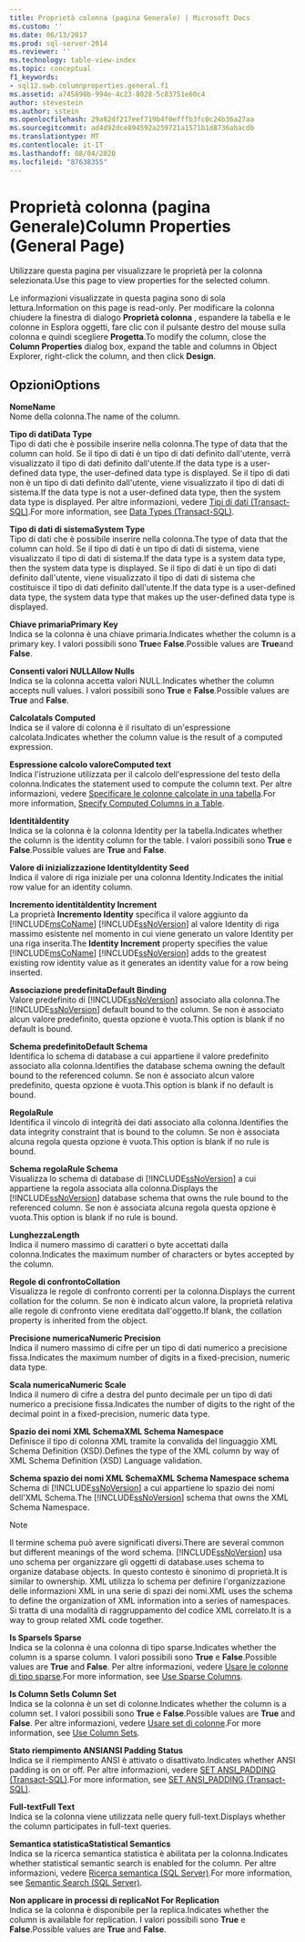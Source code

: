 ```yaml
---
title: Proprietà colonna (pagina Generale) | Microsoft Docs
ms.custom: ''
ms.date: 06/13/2017
ms.prod: sql-server-2014
ms.reviewer: ''
ms.technology: table-view-index
ms.topic: conceptual
f1_keywords:
- sql12.swb.columnproperties.general.f1
ms.assetid: a745890b-994e-4c23-8028-5c83751e60c4
author: stevestein
ms.author: sstein
ms.openlocfilehash: 29a82df217eef719b4f0efffb3fc0c24b36a27aa
ms.sourcegitcommit: ad4d92dce894592a259721a1571b1d8736abacdb
ms.translationtype: MT
ms.contentlocale: it-IT
ms.lasthandoff: 08/04/2020
ms.locfileid: "87638355"
---
```

# <a name="column-properties-general-page"></a><span data-ttu-id="49dd3-102">Proprietà colonna (pagina Generale)</span><span class="sxs-lookup"><span data-stu-id="49dd3-102">Column Properties (General Page)</span></span>
  <span data-ttu-id="49dd3-103">Utilizzare questa pagina per visualizzare le proprietà per la colonna selezionata.</span><span class="sxs-lookup"><span data-stu-id="49dd3-103">Use this page to view properties for the selected column.</span></span>  
  
 <span data-ttu-id="49dd3-104">Le informazioni visualizzate in questa pagina sono di sola lettura.</span><span class="sxs-lookup"><span data-stu-id="49dd3-104">Information on this page is read-only.</span></span> <span data-ttu-id="49dd3-105">Per modificare la colonna chiudere la finestra di dialogo **Proprietà colonna** , espandere la tabella e le colonne in Esplora oggetti, fare clic con il pulsante destro del mouse sulla colonna e quindi scegliere **Progetta**.</span><span class="sxs-lookup"><span data-stu-id="49dd3-105">To modify the column, close the **Column Properties** dialog box, expand the table and columns in Object Explorer, right-click the column, and then click **Design**.</span></span>  
  
## <a name="options"></a><span data-ttu-id="49dd3-106">Opzioni</span><span class="sxs-lookup"><span data-stu-id="49dd3-106">Options</span></span>  
 <span data-ttu-id="49dd3-107">**Nome**</span><span class="sxs-lookup"><span data-stu-id="49dd3-107">**Name**</span></span>  
 <span data-ttu-id="49dd3-108">Nome della colonna.</span><span class="sxs-lookup"><span data-stu-id="49dd3-108">The name of the column.</span></span>  
  
 <span data-ttu-id="49dd3-109">**Tipo di dati**</span><span class="sxs-lookup"><span data-stu-id="49dd3-109">**Data Type**</span></span>  
 <span data-ttu-id="49dd3-110">Tipo di dati che è possibile inserire nella colonna.</span><span class="sxs-lookup"><span data-stu-id="49dd3-110">The type of data that the column can hold.</span></span> <span data-ttu-id="49dd3-111">Se il tipo di dati è un tipo di dati definito dall'utente, verrà visualizzato il tipo di dati definito dall'utente.</span><span class="sxs-lookup"><span data-stu-id="49dd3-111">If the data type is a user-defined data type, the user-defined data type is displayed.</span></span> <span data-ttu-id="49dd3-112">Se il tipo di dati non è un tipo di dati definito dall'utente, viene visualizzato il tipo di dati di sistema.</span><span class="sxs-lookup"><span data-stu-id="49dd3-112">If the data type is not a user-defined data type, then the system data type is displayed.</span></span> <span data-ttu-id="49dd3-113">Per altre informazioni, vedere [Tipi di dati &#40;Transact-SQL&#41;](/sql/t-sql/data-types/data-types-transact-sql).</span><span class="sxs-lookup"><span data-stu-id="49dd3-113">For more information, see [Data Types &#40;Transact-SQL&#41;](/sql/t-sql/data-types/data-types-transact-sql).</span></span>  
  
 <span data-ttu-id="49dd3-114">**Tipo di dati di sistema**</span><span class="sxs-lookup"><span data-stu-id="49dd3-114">**System Type**</span></span>  
 <span data-ttu-id="49dd3-115">Tipo di dati che è possibile inserire nella colonna.</span><span class="sxs-lookup"><span data-stu-id="49dd3-115">The type of data that the column can hold.</span></span> <span data-ttu-id="49dd3-116">Se il tipo di dati è un tipo di dati di sistema, viene visualizzato il tipo di dati di sistema.</span><span class="sxs-lookup"><span data-stu-id="49dd3-116">If the data type is a system data type, then the system data type is displayed.</span></span> <span data-ttu-id="49dd3-117">Se il tipo di dati è un tipo di dati definito dall'utente, viene visualizzato il tipo di dati di sistema che costituisce il tipo di dati definito dall'utente.</span><span class="sxs-lookup"><span data-stu-id="49dd3-117">If the data type is a user-defined data type, the system data type that makes up the user-defined data type is displayed.</span></span>  
  
 <span data-ttu-id="49dd3-118">**Chiave primaria**</span><span class="sxs-lookup"><span data-stu-id="49dd3-118">**Primary Key**</span></span>  
 <span data-ttu-id="49dd3-119">Indica se la colonna è una chiave primaria.</span><span class="sxs-lookup"><span data-stu-id="49dd3-119">Indicates whether the column is a primary key.</span></span> <span data-ttu-id="49dd3-120">I valori possibili sono **True**e **False**.</span><span class="sxs-lookup"><span data-stu-id="49dd3-120">Possible values are **True**and **False**.</span></span>  
  
 <span data-ttu-id="49dd3-121">**Consenti valori NULL**</span><span class="sxs-lookup"><span data-stu-id="49dd3-121">**Allow Nulls**</span></span>  
 <span data-ttu-id="49dd3-122">Indica se la colonna accetta valori NULL.</span><span class="sxs-lookup"><span data-stu-id="49dd3-122">Indicates whether the column accepts null values.</span></span> <span data-ttu-id="49dd3-123">I valori possibili sono **True** e **False**.</span><span class="sxs-lookup"><span data-stu-id="49dd3-123">Possible values are **True** and **False**.</span></span>  
  
 <span data-ttu-id="49dd3-124">**Calcolata**</span><span class="sxs-lookup"><span data-stu-id="49dd3-124">**Is Computed**</span></span>  
 <span data-ttu-id="49dd3-125">Indica se il valore di colonna è il risultato di un'espressione calcolata.</span><span class="sxs-lookup"><span data-stu-id="49dd3-125">Indicates whether the column value is the result of a computed expression.</span></span>  
  
 <span data-ttu-id="49dd3-126">**Espressione calcolo valore**</span><span class="sxs-lookup"><span data-stu-id="49dd3-126">**Computed text**</span></span>  
 <span data-ttu-id="49dd3-127">Indica l'istruzione utilizzata per il calcolo dell'espressione del testo della colonna.</span><span class="sxs-lookup"><span data-stu-id="49dd3-127">Indicates the statement used to compute the column text.</span></span> <span data-ttu-id="49dd3-128">Per altre informazioni, vedere [Specificare le colonne calcolate in una tabella](specify-computed-columns-in-a-table.md).</span><span class="sxs-lookup"><span data-stu-id="49dd3-128">For more information, [Specify Computed Columns in a Table](specify-computed-columns-in-a-table.md).</span></span>  
  
 <span data-ttu-id="49dd3-129">**Identità**</span><span class="sxs-lookup"><span data-stu-id="49dd3-129">**Identity**</span></span>  
 <span data-ttu-id="49dd3-130">Indica se la colonna è la colonna Identity per la tabella.</span><span class="sxs-lookup"><span data-stu-id="49dd3-130">Indicates whether the column is the identity column for the table.</span></span> <span data-ttu-id="49dd3-131">I valori possibili sono **True** e **False**.</span><span class="sxs-lookup"><span data-stu-id="49dd3-131">Possible values are **True** and **False**.</span></span>  
  
 <span data-ttu-id="49dd3-132">**Valore di inizializzazione Identity**</span><span class="sxs-lookup"><span data-stu-id="49dd3-132">**Identity Seed**</span></span>  
 <span data-ttu-id="49dd3-133">Indica il valore di riga iniziale per una colonna Identity.</span><span class="sxs-lookup"><span data-stu-id="49dd3-133">Indicates the initial row value for an identity column.</span></span>  
  
 <span data-ttu-id="49dd3-134">**Incremento identità**</span><span class="sxs-lookup"><span data-stu-id="49dd3-134">**Identity Increment**</span></span>  
 <span data-ttu-id="49dd3-135">La proprietà **Incremento Identity** specifica il valore aggiunto da [!INCLUDE[msCoName](../../includes/msconame-md.md)] [!INCLUDE[ssNoVersion](../../includes/ssnoversion-md.md)] al valore Identity di riga massimo esistente nel momento in cui viene generato un valore Identity per una riga inserita.</span><span class="sxs-lookup"><span data-stu-id="49dd3-135">The **Identity Increment** property specifies the value [!INCLUDE[msCoName](../../includes/msconame-md.md)] [!INCLUDE[ssNoVersion](../../includes/ssnoversion-md.md)] adds to the greatest existing row identity value as it generates an identity value for a row being inserted.</span></span>  
  
 <span data-ttu-id="49dd3-136">**Associazione predefinita**</span><span class="sxs-lookup"><span data-stu-id="49dd3-136">**Default Binding**</span></span>  
 <span data-ttu-id="49dd3-137">Valore predefinito di [!INCLUDE[ssNoVersion](../../includes/ssnoversion-md.md)] associato alla colonna.</span><span class="sxs-lookup"><span data-stu-id="49dd3-137">The [!INCLUDE[ssNoVersion](../../includes/ssnoversion-md.md)] default bound to the column.</span></span> <span data-ttu-id="49dd3-138">Se non è associato alcun valore predefinito, questa opzione è vuota.</span><span class="sxs-lookup"><span data-stu-id="49dd3-138">This option is blank if no default is bound.</span></span>  
  
 <span data-ttu-id="49dd3-139">**Schema predefinito**</span><span class="sxs-lookup"><span data-stu-id="49dd3-139">**Default Schema**</span></span>  
 <span data-ttu-id="49dd3-140">Identifica lo schema di database a cui appartiene il valore predefinito associato alla colonna.</span><span class="sxs-lookup"><span data-stu-id="49dd3-140">Identifies the database schema owning the default bound to the referenced column.</span></span> <span data-ttu-id="49dd3-141">Se non è associato alcun valore predefinito, questa opzione è vuota.</span><span class="sxs-lookup"><span data-stu-id="49dd3-141">This option is blank if no default is bound.</span></span>  
  
 <span data-ttu-id="49dd3-142">**Regola**</span><span class="sxs-lookup"><span data-stu-id="49dd3-142">**Rule**</span></span>  
 <span data-ttu-id="49dd3-143">Identifica il vincolo di integrità dei dati associato alla colonna.</span><span class="sxs-lookup"><span data-stu-id="49dd3-143">Identifies the data integrity constraint that is bound to the column.</span></span> <span data-ttu-id="49dd3-144">Se non è associata alcuna regola questa opzione è vuota.</span><span class="sxs-lookup"><span data-stu-id="49dd3-144">This option is blank if no rule is bound.</span></span>  
  
 <span data-ttu-id="49dd3-145">**Schema regola**</span><span class="sxs-lookup"><span data-stu-id="49dd3-145">**Rule Schema**</span></span>  
 <span data-ttu-id="49dd3-146">Visualizza lo schema di database di [!INCLUDE[ssNoVersion](../../includes/ssnoversion-md.md)] a cui appartiene la regola associata alla colonna.</span><span class="sxs-lookup"><span data-stu-id="49dd3-146">Displays the [!INCLUDE[ssNoVersion](../../includes/ssnoversion-md.md)] database schema that owns the rule bound to the referenced column.</span></span> <span data-ttu-id="49dd3-147">Se non è associata alcuna regola questa opzione è vuota.</span><span class="sxs-lookup"><span data-stu-id="49dd3-147">This option is blank if no rule is bound.</span></span>  
  
 <span data-ttu-id="49dd3-148">**Lunghezza**</span><span class="sxs-lookup"><span data-stu-id="49dd3-148">**Length**</span></span>  
 <span data-ttu-id="49dd3-149">Indica il numero massimo di caratteri o byte accettati dalla colonna.</span><span class="sxs-lookup"><span data-stu-id="49dd3-149">Indicates the maximum number of characters or bytes accepted by the column.</span></span>  
  
 <span data-ttu-id="49dd3-150">**Regole di confronto**</span><span class="sxs-lookup"><span data-stu-id="49dd3-150">**Collation**</span></span>  
 <span data-ttu-id="49dd3-151">Visualizza le regole di confronto correnti per la colonna.</span><span class="sxs-lookup"><span data-stu-id="49dd3-151">Displays the current collation for the column.</span></span> <span data-ttu-id="49dd3-152">Se non è indicato alcun valore, la proprietà relativa alle regole di confronto viene ereditata dall'oggetto.</span><span class="sxs-lookup"><span data-stu-id="49dd3-152">If blank, the collation property is inherited from the object.</span></span>  
  
 <span data-ttu-id="49dd3-153">**Precisione numerica**</span><span class="sxs-lookup"><span data-stu-id="49dd3-153">**Numeric Precision**</span></span>  
 <span data-ttu-id="49dd3-154">Indica il numero massimo di cifre per un tipo di dati numerico a precisione fissa.</span><span class="sxs-lookup"><span data-stu-id="49dd3-154">Indicates the maximum number of digits in a fixed-precision, numeric data type.</span></span>  
  
 <span data-ttu-id="49dd3-155">**Scala numerica**</span><span class="sxs-lookup"><span data-stu-id="49dd3-155">**Numeric Scale**</span></span>  
 <span data-ttu-id="49dd3-156">Indica il numero di cifre a destra del punto decimale per un tipo di dati numerico a precisione fissa.</span><span class="sxs-lookup"><span data-stu-id="49dd3-156">Indicates the number of digits to the right of the decimal point in a fixed-precision, numeric data type.</span></span>  
  
 <span data-ttu-id="49dd3-157">**Spazio dei nomi XML Schema**</span><span class="sxs-lookup"><span data-stu-id="49dd3-157">**XML Schema Namespace**</span></span>  
 <span data-ttu-id="49dd3-158">Definisce il tipo di colonna XML tramite la convalida del linguaggio XML Schema Definition (XSD).</span><span class="sxs-lookup"><span data-stu-id="49dd3-158">Defines the type of the XML column by way of XML Schema Definition (XSD) Language validation.</span></span>  
  
 <span data-ttu-id="49dd3-159">**Schema spazio dei nomi XML Schema**</span><span class="sxs-lookup"><span data-stu-id="49dd3-159">**XML Schema Namespace schema**</span></span>  
 <span data-ttu-id="49dd3-160">Schema di [!INCLUDE[ssNoVersion](../../includes/ssnoversion-md.md)] a cui appartiene lo spazio dei nomi dell'XML Schema.</span><span class="sxs-lookup"><span data-stu-id="49dd3-160">The [!INCLUDE[ssNoVersion](../../includes/ssnoversion-md.md)] schema that owns the XML Schema Namespace.</span></span>  
  
> [!NOTE]  
>  <span data-ttu-id="49dd3-161">Il termine schema può avere significati diversi.</span><span class="sxs-lookup"><span data-stu-id="49dd3-161">There are several common but different meanings of the word schema.</span></span> [!INCLUDE[ssNoVersion](../../includes/ssnoversion-md.md)] <span data-ttu-id="49dd3-162">usa uno schema per organizzare gli oggetti di database.</span><span class="sxs-lookup"><span data-stu-id="49dd3-162">uses schema to organize database objects.</span></span> <span data-ttu-id="49dd3-163">In questo contesto è sinonimo di proprietà.</span><span class="sxs-lookup"><span data-stu-id="49dd3-163">It is similar to ownership.</span></span> <span data-ttu-id="49dd3-164">XML utilizza lo schema per definire l'organizzazione delle informazioni XML in una serie di spazi dei nomi.</span><span class="sxs-lookup"><span data-stu-id="49dd3-164">XML uses the schema to define the organization of XML information into a series of namespaces.</span></span> <span data-ttu-id="49dd3-165">Si tratta di una modalità di raggruppamento del codice XML correlato.</span><span class="sxs-lookup"><span data-stu-id="49dd3-165">It is a way to group related XML code together.</span></span>  
  
 <span data-ttu-id="49dd3-166">**Is Sparse**</span><span class="sxs-lookup"><span data-stu-id="49dd3-166">**Is Sparse**</span></span>  
 <span data-ttu-id="49dd3-167">Indica se la colonna è una colonna di tipo sparse.</span><span class="sxs-lookup"><span data-stu-id="49dd3-167">Indicates whether the column is a sparse column.</span></span> <span data-ttu-id="49dd3-168">I valori possibili sono **True** e **False**.</span><span class="sxs-lookup"><span data-stu-id="49dd3-168">Possible values are **True** and **False**.</span></span> <span data-ttu-id="49dd3-169">Per altre informazioni, vedere [Usare le colonne di tipo sparse](use-sparse-columns.md).</span><span class="sxs-lookup"><span data-stu-id="49dd3-169">For more information, see [Use Sparse Columns](use-sparse-columns.md).</span></span>  
  
 <span data-ttu-id="49dd3-170">**Is Column Set**</span><span class="sxs-lookup"><span data-stu-id="49dd3-170">**Is Column Set**</span></span>  
 <span data-ttu-id="49dd3-171">Indica se la colonna è un set di colonne.</span><span class="sxs-lookup"><span data-stu-id="49dd3-171">Indicates whether the column is a column set.</span></span> <span data-ttu-id="49dd3-172">I valori possibili sono **True** e **False**.</span><span class="sxs-lookup"><span data-stu-id="49dd3-172">Possible values are **True** and **False**.</span></span> <span data-ttu-id="49dd3-173">Per altre informazioni, vedere [Usare set di colonne](use-column-sets.md).</span><span class="sxs-lookup"><span data-stu-id="49dd3-173">For more information, see [Use Column Sets](use-column-sets.md).</span></span>  
  
 <span data-ttu-id="49dd3-174">**Stato riempimento ANSI**</span><span class="sxs-lookup"><span data-stu-id="49dd3-174">**ANSI Padding Status**</span></span>  
 <span data-ttu-id="49dd3-175">Indica se il riempimento ANSI è attivato o disattivato.</span><span class="sxs-lookup"><span data-stu-id="49dd3-175">Indicates whether ANSI padding is on or off.</span></span> <span data-ttu-id="49dd3-176">Per altre informazioni, vedere [SET ANSI_PADDING &#40;Transact-SQL&#41;](/sql/t-sql/statements/set-ansi-padding-transact-sql).</span><span class="sxs-lookup"><span data-stu-id="49dd3-176">For more information, see [SET ANSI_PADDING &#40;Transact-SQL&#41;](/sql/t-sql/statements/set-ansi-padding-transact-sql).</span></span>  
  
 <span data-ttu-id="49dd3-177">**Full-text**</span><span class="sxs-lookup"><span data-stu-id="49dd3-177">**Full Text**</span></span>  
 <span data-ttu-id="49dd3-178">Indica se la colonna viene utilizzata nelle query full-text.</span><span class="sxs-lookup"><span data-stu-id="49dd3-178">Displays whether the column participates in full-text queries.</span></span>  
  
 <span data-ttu-id="49dd3-179">**Semantica statistica**</span><span class="sxs-lookup"><span data-stu-id="49dd3-179">**Statistical Semantics**</span></span>  
 <span data-ttu-id="49dd3-180">Indica se la ricerca semantica statistica è abilitata per la colonna.</span><span class="sxs-lookup"><span data-stu-id="49dd3-180">Indicates whether statistical semantic search is enabled for the column.</span></span> <span data-ttu-id="49dd3-181">Per altre informazioni, vedere [Ricerca semantica &#40;SQL Server&#41;](../search/semantic-search-sql-server.md).</span><span class="sxs-lookup"><span data-stu-id="49dd3-181">For more information, see [Semantic Search &#40;SQL Server&#41;](../search/semantic-search-sql-server.md).</span></span>  
  
 <span data-ttu-id="49dd3-182">**Non applicare in processi di replica**</span><span class="sxs-lookup"><span data-stu-id="49dd3-182">**Not For Replication**</span></span>  
 <span data-ttu-id="49dd3-183">Indica se la colonna è disponibile per la replica.</span><span class="sxs-lookup"><span data-stu-id="49dd3-183">Indicates whether the column is available for replication.</span></span> <span data-ttu-id="49dd3-184">I valori possibili sono **True** e **False**.</span><span class="sxs-lookup"><span data-stu-id="49dd3-184">Possible values are **True** and **False**.</span></span>  
  
  
